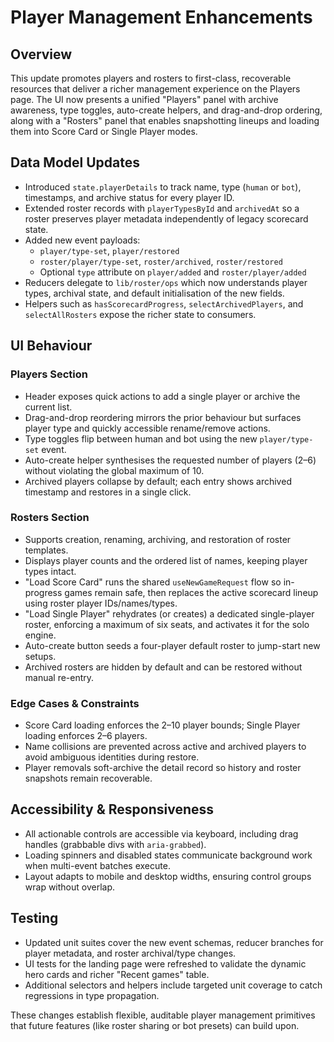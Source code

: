 # Player Management Enhancements

## Overview

This update promotes players and rosters to first-class, recoverable resources that deliver a richer management experience on the Players page. The UI now presents a unified "Players" panel with archive awareness, type toggles, auto-create helpers, and drag-and-drop ordering, along with a "Rosters" panel that enables snapshotting lineups and loading them into Score Card or Single Player modes.

## Data Model Updates

- Introduced `state.playerDetails` to track name, type (`human` or `bot`), timestamps, and archive status for every player ID.
- Extended roster records with `playerTypesById` and `archivedAt` so a roster preserves player metadata independently of legacy scorecard state.
- Added new event payloads:
  - `player/type-set`, `player/restored`
  - `roster/player/type-set`, `roster/archived`, `roster/restored`
  - Optional `type` attribute on `player/added` and `roster/player/added`
- Reducers delegate to `lib/roster/ops` which now understands player types, archival state, and default initialisation of the new fields.
- Helpers such as `hasScorecardProgress`, `selectArchivedPlayers`, and `selectAllRosters` expose the richer state to consumers.

## UI Behaviour

### Players Section

- Header exposes quick actions to add a single player or archive the current list.
- Drag-and-drop reordering mirrors the prior behaviour but surfaces player type and quickly accessible rename/remove actions.
- Type toggles flip between human and bot using the new `player/type-set` event.
- Auto-create helper synthesises the requested number of players (2–6) without violating the global maximum of 10.
- Archived players collapse by default; each entry shows archived timestamp and restores in a single click.

### Rosters Section

- Supports creation, renaming, archiving, and restoration of roster templates.
- Displays player counts and the ordered list of names, keeping player types intact.
- "Load Score Card" runs the shared `useNewGameRequest` flow so in-progress games remain safe, then replaces the active scorecard lineup using roster player IDs/names/types.
- "Load Single Player" rehydrates (or creates) a dedicated single-player roster, enforcing a maximum of six seats, and activates it for the solo engine.
- Auto-create button seeds a four-player default roster to jump-start new setups.
- Archived rosters are hidden by default and can be restored without manual re-entry.

### Edge Cases & Constraints

- Score Card loading enforces the 2–10 player bounds; Single Player loading enforces 2–6 players.
- Name collisions are prevented across active and archived players to avoid ambiguous identities during restore.
- Player removals soft-archive the detail record so history and roster snapshots remain recoverable.

## Accessibility & Responsiveness

- All actionable controls are accessible via keyboard, including drag handles (grabbable divs with `aria-grabbed`).
- Loading spinners and disabled states communicate background work when multi-event batches execute.
- Layout adapts to mobile and desktop widths, ensuring control groups wrap without overlap.

## Testing

- Updated unit suites cover the new event schemas, reducer branches for player metadata, and roster archival/type changes.
- UI tests for the landing page were refreshed to validate the dynamic hero cards and richer "Recent games" table.
- Additional selectors and helpers include targeted unit coverage to catch regressions in type propagation.

These changes establish flexible, auditable player management primitives that future features (like roster sharing or bot presets) can build upon.
